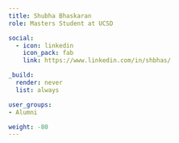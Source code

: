 ```yaml
---
title: Shubha Bhaskaran
role: Masters Student at UCSD

social:
  - icon: linkedin
    icon_pack: fab
    link: https://www.linkedin.com/in/shbhas/

_build:
  render: never
  list: always

user_groups:
- Alumni

weight: -80
---
```

